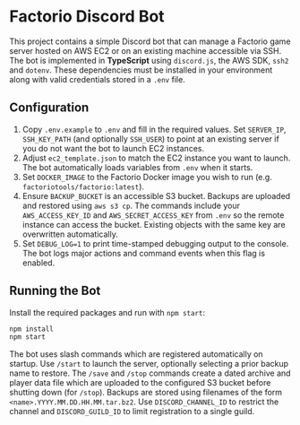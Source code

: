 # Factorio Discord Bot

This project contains a simple Discord bot that can manage a Factorio game server hosted on AWS EC2 or on an existing machine accessible via SSH. The bot is implemented in **TypeScript** using `discord.js`, the AWS SDK, `ssh2` and `dotenv`. These dependencies must be installed in your environment along with valid credentials stored in a `.env` file.

## Configuration

1. Copy `.env.example` to `.env` and fill in the required values.
   Set `SERVER_IP`, `SSH_KEY_PATH` (and optionally `SSH_USER`) to point at an existing server if you do not want the bot to launch EC2 instances.
2. Adjust `ec2_template.json` to match the EC2 instance you want to launch.
   The bot automatically loads variables from `.env` when it starts.
3. Set `DOCKER_IMAGE` to the Factorio Docker image you wish to run
   (e.g. `factoriotools/factorio:latest`).
4. Ensure `BACKUP_BUCKET` is an accessible S3 bucket. Backups are uploaded and
   restored using `aws s3 cp`. The commands include your `AWS_ACCESS_KEY_ID`
   and `AWS_SECRET_ACCESS_KEY` from `.env` so the remote instance can access the
   bucket. Existing objects with the same key are overwritten automatically.
5. Set `DEBUG_LOG=1` to print time-stamped debugging output to the console. The bot logs major actions and command events when this flag is enabled.

## Running the Bot

Install the required packages and run with `npm start`:

```bash
npm install
npm start
```

The bot uses slash commands which are registered automatically on startup. Use
`/start` to launch the server, optionally selecting a prior backup name to
restore. The `/save` and `/stop` commands create a dated archive and player data
file which are uploaded to the configured S3 bucket before shutting down (for
`/stop`). Backups are stored using filenames of the form
`<name>.YYYY.MM.DD.HH.MM.tar.bz2`. Use `DISCORD_CHANNEL_ID` to restrict the channel and
`DISCORD_GUILD_ID` to limit registration to a single guild.
